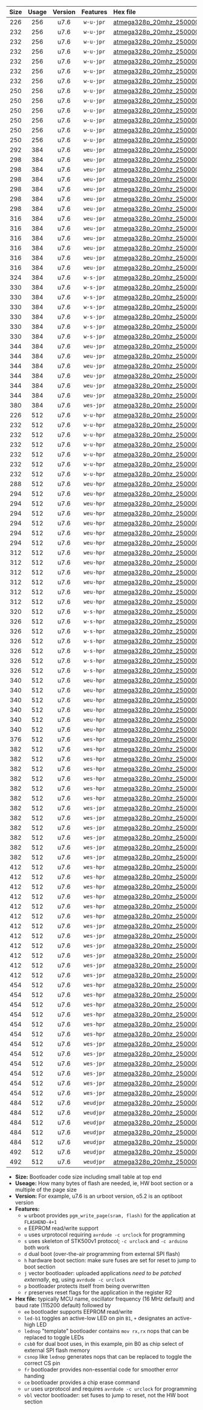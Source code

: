 |Size|Usage|Version|Features|Hex file|
|:-:|:-:|:-:|:-:|:--|
|226|256|u7.6|`w-u-jpr`|[atmega328p_20mhz_250000bps_ur_vbl.hex](https://raw.githubusercontent.com/stefanrueger/urboot/main/atmega328p_20mhz_250000bps_ur_vbl.hex)|
|232|256|u7.6|`w-u-jpr`|[atmega328p_20mhz_250000bps_led+b1_ur_vbl.hex](https://raw.githubusercontent.com/stefanrueger/urboot/main/atmega328p_20mhz_250000bps_led+b1_ur_vbl.hex)|
|232|256|u7.6|`w-u-jpr`|[atmega328p_20mhz_250000bps_led+b5_ur_vbl.hex](https://raw.githubusercontent.com/stefanrueger/urboot/main/atmega328p_20mhz_250000bps_led+b5_ur_vbl.hex)|
|232|256|u7.6|`w-u-jpr`|[atmega328p_20mhz_250000bps_led+d5_ur_vbl.hex](https://raw.githubusercontent.com/stefanrueger/urboot/main/atmega328p_20mhz_250000bps_led+d5_ur_vbl.hex)|
|232|256|u7.6|`w-u-jpr`|[atmega328p_20mhz_250000bps_led-b1_ur_vbl.hex](https://raw.githubusercontent.com/stefanrueger/urboot/main/atmega328p_20mhz_250000bps_led-b1_ur_vbl.hex)|
|232|256|u7.6|`w-u-jpr`|[atmega328p_20mhz_250000bps_led-d5_ur_vbl.hex](https://raw.githubusercontent.com/stefanrueger/urboot/main/atmega328p_20mhz_250000bps_led-d5_ur_vbl.hex)|
|232|256|u7.6|`w-u-jpr`|[atmega328p_20mhz_250000bps_lednop_ur_vbl.hex](https://raw.githubusercontent.com/stefanrueger/urboot/main/atmega328p_20mhz_250000bps_lednop_ur_vbl.hex)|
|250|256|u7.6|`w-u-jpr`|[atmega328p_20mhz_250000bps_led+b1_fr_ur_vbl.hex](https://raw.githubusercontent.com/stefanrueger/urboot/main/atmega328p_20mhz_250000bps_led+b1_fr_ur_vbl.hex)|
|250|256|u7.6|`w-u-jpr`|[atmega328p_20mhz_250000bps_led+b5_fr_ur_vbl.hex](https://raw.githubusercontent.com/stefanrueger/urboot/main/atmega328p_20mhz_250000bps_led+b5_fr_ur_vbl.hex)|
|250|256|u7.6|`w-u-jpr`|[atmega328p_20mhz_250000bps_led+d5_fr_ur_vbl.hex](https://raw.githubusercontent.com/stefanrueger/urboot/main/atmega328p_20mhz_250000bps_led+d5_fr_ur_vbl.hex)|
|250|256|u7.6|`w-u-jpr`|[atmega328p_20mhz_250000bps_led-b1_fr_ur_vbl.hex](https://raw.githubusercontent.com/stefanrueger/urboot/main/atmega328p_20mhz_250000bps_led-b1_fr_ur_vbl.hex)|
|250|256|u7.6|`w-u-jpr`|[atmega328p_20mhz_250000bps_led-d5_fr_ur_vbl.hex](https://raw.githubusercontent.com/stefanrueger/urboot/main/atmega328p_20mhz_250000bps_led-d5_fr_ur_vbl.hex)|
|250|256|u7.6|`w-u-jpr`|[atmega328p_20mhz_250000bps_lednop_fr_ur_vbl.hex](https://raw.githubusercontent.com/stefanrueger/urboot/main/atmega328p_20mhz_250000bps_lednop_fr_ur_vbl.hex)|
|292|384|u7.6|`weu-jpr`|[atmega328p_20mhz_250000bps_ee_ur_vbl.hex](https://raw.githubusercontent.com/stefanrueger/urboot/main/atmega328p_20mhz_250000bps_ee_ur_vbl.hex)|
|298|384|u7.6|`weu-jpr`|[atmega328p_20mhz_250000bps_ee_led+b1_ur_vbl.hex](https://raw.githubusercontent.com/stefanrueger/urboot/main/atmega328p_20mhz_250000bps_ee_led+b1_ur_vbl.hex)|
|298|384|u7.6|`weu-jpr`|[atmega328p_20mhz_250000bps_ee_led+b5_ur_vbl.hex](https://raw.githubusercontent.com/stefanrueger/urboot/main/atmega328p_20mhz_250000bps_ee_led+b5_ur_vbl.hex)|
|298|384|u7.6|`weu-jpr`|[atmega328p_20mhz_250000bps_ee_led+d5_ur_vbl.hex](https://raw.githubusercontent.com/stefanrueger/urboot/main/atmega328p_20mhz_250000bps_ee_led+d5_ur_vbl.hex)|
|298|384|u7.6|`weu-jpr`|[atmega328p_20mhz_250000bps_ee_led-b1_ur_vbl.hex](https://raw.githubusercontent.com/stefanrueger/urboot/main/atmega328p_20mhz_250000bps_ee_led-b1_ur_vbl.hex)|
|298|384|u7.6|`weu-jpr`|[atmega328p_20mhz_250000bps_ee_led-d5_ur_vbl.hex](https://raw.githubusercontent.com/stefanrueger/urboot/main/atmega328p_20mhz_250000bps_ee_led-d5_ur_vbl.hex)|
|298|384|u7.6|`weu-jpr`|[atmega328p_20mhz_250000bps_ee_lednop_ur_vbl.hex](https://raw.githubusercontent.com/stefanrueger/urboot/main/atmega328p_20mhz_250000bps_ee_lednop_ur_vbl.hex)|
|316|384|u7.6|`weu-jpr`|[atmega328p_20mhz_250000bps_ee_led+b1_fr_ur_vbl.hex](https://raw.githubusercontent.com/stefanrueger/urboot/main/atmega328p_20mhz_250000bps_ee_led+b1_fr_ur_vbl.hex)|
|316|384|u7.6|`weu-jpr`|[atmega328p_20mhz_250000bps_ee_led+b5_fr_ur_vbl.hex](https://raw.githubusercontent.com/stefanrueger/urboot/main/atmega328p_20mhz_250000bps_ee_led+b5_fr_ur_vbl.hex)|
|316|384|u7.6|`weu-jpr`|[atmega328p_20mhz_250000bps_ee_led+d5_fr_ur_vbl.hex](https://raw.githubusercontent.com/stefanrueger/urboot/main/atmega328p_20mhz_250000bps_ee_led+d5_fr_ur_vbl.hex)|
|316|384|u7.6|`weu-jpr`|[atmega328p_20mhz_250000bps_ee_led-b1_fr_ur_vbl.hex](https://raw.githubusercontent.com/stefanrueger/urboot/main/atmega328p_20mhz_250000bps_ee_led-b1_fr_ur_vbl.hex)|
|316|384|u7.6|`weu-jpr`|[atmega328p_20mhz_250000bps_ee_led-d5_fr_ur_vbl.hex](https://raw.githubusercontent.com/stefanrueger/urboot/main/atmega328p_20mhz_250000bps_ee_led-d5_fr_ur_vbl.hex)|
|316|384|u7.6|`weu-jpr`|[atmega328p_20mhz_250000bps_ee_lednop_fr_ur_vbl.hex](https://raw.githubusercontent.com/stefanrueger/urboot/main/atmega328p_20mhz_250000bps_ee_lednop_fr_ur_vbl.hex)|
|324|384|u7.6|`w-s-jpr`|[atmega328p_20mhz_250000bps_vbl.hex](https://raw.githubusercontent.com/stefanrueger/urboot/main/atmega328p_20mhz_250000bps_vbl.hex)|
|330|384|u7.6|`w-s-jpr`|[atmega328p_20mhz_250000bps_led+b1_vbl.hex](https://raw.githubusercontent.com/stefanrueger/urboot/main/atmega328p_20mhz_250000bps_led+b1_vbl.hex)|
|330|384|u7.6|`w-s-jpr`|[atmega328p_20mhz_250000bps_led+b5_vbl.hex](https://raw.githubusercontent.com/stefanrueger/urboot/main/atmega328p_20mhz_250000bps_led+b5_vbl.hex)|
|330|384|u7.6|`w-s-jpr`|[atmega328p_20mhz_250000bps_led+d5_vbl.hex](https://raw.githubusercontent.com/stefanrueger/urboot/main/atmega328p_20mhz_250000bps_led+d5_vbl.hex)|
|330|384|u7.6|`w-s-jpr`|[atmega328p_20mhz_250000bps_led-b1_vbl.hex](https://raw.githubusercontent.com/stefanrueger/urboot/main/atmega328p_20mhz_250000bps_led-b1_vbl.hex)|
|330|384|u7.6|`w-s-jpr`|[atmega328p_20mhz_250000bps_led-d5_vbl.hex](https://raw.githubusercontent.com/stefanrueger/urboot/main/atmega328p_20mhz_250000bps_led-d5_vbl.hex)|
|330|384|u7.6|`w-s-jpr`|[atmega328p_20mhz_250000bps_lednop_vbl.hex](https://raw.githubusercontent.com/stefanrueger/urboot/main/atmega328p_20mhz_250000bps_lednop_vbl.hex)|
|344|384|u7.6|`weu-jpr`|[atmega328p_20mhz_250000bps_ee_led+b1_fr_ce_ur_vbl.hex](https://raw.githubusercontent.com/stefanrueger/urboot/main/atmega328p_20mhz_250000bps_ee_led+b1_fr_ce_ur_vbl.hex)|
|344|384|u7.6|`weu-jpr`|[atmega328p_20mhz_250000bps_ee_led+b5_fr_ce_ur_vbl.hex](https://raw.githubusercontent.com/stefanrueger/urboot/main/atmega328p_20mhz_250000bps_ee_led+b5_fr_ce_ur_vbl.hex)|
|344|384|u7.6|`weu-jpr`|[atmega328p_20mhz_250000bps_ee_led+d5_fr_ce_ur_vbl.hex](https://raw.githubusercontent.com/stefanrueger/urboot/main/atmega328p_20mhz_250000bps_ee_led+d5_fr_ce_ur_vbl.hex)|
|344|384|u7.6|`weu-jpr`|[atmega328p_20mhz_250000bps_ee_led-b1_fr_ce_ur_vbl.hex](https://raw.githubusercontent.com/stefanrueger/urboot/main/atmega328p_20mhz_250000bps_ee_led-b1_fr_ce_ur_vbl.hex)|
|344|384|u7.6|`weu-jpr`|[atmega328p_20mhz_250000bps_ee_led-d5_fr_ce_ur_vbl.hex](https://raw.githubusercontent.com/stefanrueger/urboot/main/atmega328p_20mhz_250000bps_ee_led-d5_fr_ce_ur_vbl.hex)|
|344|384|u7.6|`weu-jpr`|[atmega328p_20mhz_250000bps_ee_lednop_fr_ce_ur_vbl.hex](https://raw.githubusercontent.com/stefanrueger/urboot/main/atmega328p_20mhz_250000bps_ee_lednop_fr_ce_ur_vbl.hex)|
|380|384|u7.6|`wes-jpr`|[atmega328p_20mhz_250000bps_ee_vbl.hex](https://raw.githubusercontent.com/stefanrueger/urboot/main/atmega328p_20mhz_250000bps_ee_vbl.hex)|
|226|512|u7.6|`w-u-hpr`|[atmega328p_20mhz_250000bps_ur.hex](https://raw.githubusercontent.com/stefanrueger/urboot/main/atmega328p_20mhz_250000bps_ur.hex)|
|232|512|u7.6|`w-u-hpr`|[atmega328p_20mhz_250000bps_led+b1_ur.hex](https://raw.githubusercontent.com/stefanrueger/urboot/main/atmega328p_20mhz_250000bps_led+b1_ur.hex)|
|232|512|u7.6|`w-u-hpr`|[atmega328p_20mhz_250000bps_led+b5_ur.hex](https://raw.githubusercontent.com/stefanrueger/urboot/main/atmega328p_20mhz_250000bps_led+b5_ur.hex)|
|232|512|u7.6|`w-u-hpr`|[atmega328p_20mhz_250000bps_led+d5_ur.hex](https://raw.githubusercontent.com/stefanrueger/urboot/main/atmega328p_20mhz_250000bps_led+d5_ur.hex)|
|232|512|u7.6|`w-u-hpr`|[atmega328p_20mhz_250000bps_led-b1_ur.hex](https://raw.githubusercontent.com/stefanrueger/urboot/main/atmega328p_20mhz_250000bps_led-b1_ur.hex)|
|232|512|u7.6|`w-u-hpr`|[atmega328p_20mhz_250000bps_led-d5_ur.hex](https://raw.githubusercontent.com/stefanrueger/urboot/main/atmega328p_20mhz_250000bps_led-d5_ur.hex)|
|232|512|u7.6|`w-u-hpr`|[atmega328p_20mhz_250000bps_lednop_ur.hex](https://raw.githubusercontent.com/stefanrueger/urboot/main/atmega328p_20mhz_250000bps_lednop_ur.hex)|
|288|512|u7.6|`weu-hpr`|[atmega328p_20mhz_250000bps_ee_ur.hex](https://raw.githubusercontent.com/stefanrueger/urboot/main/atmega328p_20mhz_250000bps_ee_ur.hex)|
|294|512|u7.6|`weu-hpr`|[atmega328p_20mhz_250000bps_ee_led+b1_ur.hex](https://raw.githubusercontent.com/stefanrueger/urboot/main/atmega328p_20mhz_250000bps_ee_led+b1_ur.hex)|
|294|512|u7.6|`weu-hpr`|[atmega328p_20mhz_250000bps_ee_led+b5_ur.hex](https://raw.githubusercontent.com/stefanrueger/urboot/main/atmega328p_20mhz_250000bps_ee_led+b5_ur.hex)|
|294|512|u7.6|`weu-hpr`|[atmega328p_20mhz_250000bps_ee_led+d5_ur.hex](https://raw.githubusercontent.com/stefanrueger/urboot/main/atmega328p_20mhz_250000bps_ee_led+d5_ur.hex)|
|294|512|u7.6|`weu-hpr`|[atmega328p_20mhz_250000bps_ee_led-b1_ur.hex](https://raw.githubusercontent.com/stefanrueger/urboot/main/atmega328p_20mhz_250000bps_ee_led-b1_ur.hex)|
|294|512|u7.6|`weu-hpr`|[atmega328p_20mhz_250000bps_ee_led-d5_ur.hex](https://raw.githubusercontent.com/stefanrueger/urboot/main/atmega328p_20mhz_250000bps_ee_led-d5_ur.hex)|
|294|512|u7.6|`weu-hpr`|[atmega328p_20mhz_250000bps_ee_lednop_ur.hex](https://raw.githubusercontent.com/stefanrueger/urboot/main/atmega328p_20mhz_250000bps_ee_lednop_ur.hex)|
|312|512|u7.6|`weu-hpr`|[atmega328p_20mhz_250000bps_ee_led+b1_fr_ur.hex](https://raw.githubusercontent.com/stefanrueger/urboot/main/atmega328p_20mhz_250000bps_ee_led+b1_fr_ur.hex)|
|312|512|u7.6|`weu-hpr`|[atmega328p_20mhz_250000bps_ee_led+b5_fr_ur.hex](https://raw.githubusercontent.com/stefanrueger/urboot/main/atmega328p_20mhz_250000bps_ee_led+b5_fr_ur.hex)|
|312|512|u7.6|`weu-hpr`|[atmega328p_20mhz_250000bps_ee_led+d5_fr_ur.hex](https://raw.githubusercontent.com/stefanrueger/urboot/main/atmega328p_20mhz_250000bps_ee_led+d5_fr_ur.hex)|
|312|512|u7.6|`weu-hpr`|[atmega328p_20mhz_250000bps_ee_led-b1_fr_ur.hex](https://raw.githubusercontent.com/stefanrueger/urboot/main/atmega328p_20mhz_250000bps_ee_led-b1_fr_ur.hex)|
|312|512|u7.6|`weu-hpr`|[atmega328p_20mhz_250000bps_ee_led-d5_fr_ur.hex](https://raw.githubusercontent.com/stefanrueger/urboot/main/atmega328p_20mhz_250000bps_ee_led-d5_fr_ur.hex)|
|312|512|u7.6|`weu-hpr`|[atmega328p_20mhz_250000bps_ee_lednop_fr_ur.hex](https://raw.githubusercontent.com/stefanrueger/urboot/main/atmega328p_20mhz_250000bps_ee_lednop_fr_ur.hex)|
|320|512|u7.6|`w-s-hpr`|[atmega328p_20mhz_250000bps.hex](https://raw.githubusercontent.com/stefanrueger/urboot/main/atmega328p_20mhz_250000bps.hex)|
|326|512|u7.6|`w-s-hpr`|[atmega328p_20mhz_250000bps_led+b1.hex](https://raw.githubusercontent.com/stefanrueger/urboot/main/atmega328p_20mhz_250000bps_led+b1.hex)|
|326|512|u7.6|`w-s-hpr`|[atmega328p_20mhz_250000bps_led+b5.hex](https://raw.githubusercontent.com/stefanrueger/urboot/main/atmega328p_20mhz_250000bps_led+b5.hex)|
|326|512|u7.6|`w-s-hpr`|[atmega328p_20mhz_250000bps_led+d5.hex](https://raw.githubusercontent.com/stefanrueger/urboot/main/atmega328p_20mhz_250000bps_led+d5.hex)|
|326|512|u7.6|`w-s-hpr`|[atmega328p_20mhz_250000bps_led-b1.hex](https://raw.githubusercontent.com/stefanrueger/urboot/main/atmega328p_20mhz_250000bps_led-b1.hex)|
|326|512|u7.6|`w-s-hpr`|[atmega328p_20mhz_250000bps_led-d5.hex](https://raw.githubusercontent.com/stefanrueger/urboot/main/atmega328p_20mhz_250000bps_led-d5.hex)|
|326|512|u7.6|`w-s-hpr`|[atmega328p_20mhz_250000bps_lednop.hex](https://raw.githubusercontent.com/stefanrueger/urboot/main/atmega328p_20mhz_250000bps_lednop.hex)|
|340|512|u7.6|`weu-hpr`|[atmega328p_20mhz_250000bps_ee_led+b1_fr_ce_ur.hex](https://raw.githubusercontent.com/stefanrueger/urboot/main/atmega328p_20mhz_250000bps_ee_led+b1_fr_ce_ur.hex)|
|340|512|u7.6|`weu-hpr`|[atmega328p_20mhz_250000bps_ee_led+b5_fr_ce_ur.hex](https://raw.githubusercontent.com/stefanrueger/urboot/main/atmega328p_20mhz_250000bps_ee_led+b5_fr_ce_ur.hex)|
|340|512|u7.6|`weu-hpr`|[atmega328p_20mhz_250000bps_ee_led+d5_fr_ce_ur.hex](https://raw.githubusercontent.com/stefanrueger/urboot/main/atmega328p_20mhz_250000bps_ee_led+d5_fr_ce_ur.hex)|
|340|512|u7.6|`weu-hpr`|[atmega328p_20mhz_250000bps_ee_led-b1_fr_ce_ur.hex](https://raw.githubusercontent.com/stefanrueger/urboot/main/atmega328p_20mhz_250000bps_ee_led-b1_fr_ce_ur.hex)|
|340|512|u7.6|`weu-hpr`|[atmega328p_20mhz_250000bps_ee_led-d5_fr_ce_ur.hex](https://raw.githubusercontent.com/stefanrueger/urboot/main/atmega328p_20mhz_250000bps_ee_led-d5_fr_ce_ur.hex)|
|340|512|u7.6|`weu-hpr`|[atmega328p_20mhz_250000bps_ee_lednop_fr_ce_ur.hex](https://raw.githubusercontent.com/stefanrueger/urboot/main/atmega328p_20mhz_250000bps_ee_lednop_fr_ce_ur.hex)|
|376|512|u7.6|`wes-hpr`|[atmega328p_20mhz_250000bps_ee.hex](https://raw.githubusercontent.com/stefanrueger/urboot/main/atmega328p_20mhz_250000bps_ee.hex)|
|382|512|u7.6|`wes-hpr`|[atmega328p_20mhz_250000bps_ee_led+b1.hex](https://raw.githubusercontent.com/stefanrueger/urboot/main/atmega328p_20mhz_250000bps_ee_led+b1.hex)|
|382|512|u7.6|`wes-hpr`|[atmega328p_20mhz_250000bps_ee_led+b5.hex](https://raw.githubusercontent.com/stefanrueger/urboot/main/atmega328p_20mhz_250000bps_ee_led+b5.hex)|
|382|512|u7.6|`wes-hpr`|[atmega328p_20mhz_250000bps_ee_led+d5.hex](https://raw.githubusercontent.com/stefanrueger/urboot/main/atmega328p_20mhz_250000bps_ee_led+d5.hex)|
|382|512|u7.6|`wes-hpr`|[atmega328p_20mhz_250000bps_ee_led-b1.hex](https://raw.githubusercontent.com/stefanrueger/urboot/main/atmega328p_20mhz_250000bps_ee_led-b1.hex)|
|382|512|u7.6|`wes-hpr`|[atmega328p_20mhz_250000bps_ee_led-d5.hex](https://raw.githubusercontent.com/stefanrueger/urboot/main/atmega328p_20mhz_250000bps_ee_led-d5.hex)|
|382|512|u7.6|`wes-hpr`|[atmega328p_20mhz_250000bps_ee_lednop.hex](https://raw.githubusercontent.com/stefanrueger/urboot/main/atmega328p_20mhz_250000bps_ee_lednop.hex)|
|382|512|u7.6|`wes-jpr`|[atmega328p_20mhz_250000bps_ee_led+b1_vbl.hex](https://raw.githubusercontent.com/stefanrueger/urboot/main/atmega328p_20mhz_250000bps_ee_led+b1_vbl.hex)|
|382|512|u7.6|`wes-jpr`|[atmega328p_20mhz_250000bps_ee_led+b5_vbl.hex](https://raw.githubusercontent.com/stefanrueger/urboot/main/atmega328p_20mhz_250000bps_ee_led+b5_vbl.hex)|
|382|512|u7.6|`wes-jpr`|[atmega328p_20mhz_250000bps_ee_led+d5_vbl.hex](https://raw.githubusercontent.com/stefanrueger/urboot/main/atmega328p_20mhz_250000bps_ee_led+d5_vbl.hex)|
|382|512|u7.6|`wes-jpr`|[atmega328p_20mhz_250000bps_ee_led-b1_vbl.hex](https://raw.githubusercontent.com/stefanrueger/urboot/main/atmega328p_20mhz_250000bps_ee_led-b1_vbl.hex)|
|382|512|u7.6|`wes-jpr`|[atmega328p_20mhz_250000bps_ee_led-d5_vbl.hex](https://raw.githubusercontent.com/stefanrueger/urboot/main/atmega328p_20mhz_250000bps_ee_led-d5_vbl.hex)|
|382|512|u7.6|`wes-jpr`|[atmega328p_20mhz_250000bps_ee_lednop_vbl.hex](https://raw.githubusercontent.com/stefanrueger/urboot/main/atmega328p_20mhz_250000bps_ee_lednop_vbl.hex)|
|412|512|u7.6|`wes-hpr`|[atmega328p_20mhz_250000bps_ee_led+b1_fr.hex](https://raw.githubusercontent.com/stefanrueger/urboot/main/atmega328p_20mhz_250000bps_ee_led+b1_fr.hex)|
|412|512|u7.6|`wes-hpr`|[atmega328p_20mhz_250000bps_ee_led+b5_fr.hex](https://raw.githubusercontent.com/stefanrueger/urboot/main/atmega328p_20mhz_250000bps_ee_led+b5_fr.hex)|
|412|512|u7.6|`wes-hpr`|[atmega328p_20mhz_250000bps_ee_led+d5_fr.hex](https://raw.githubusercontent.com/stefanrueger/urboot/main/atmega328p_20mhz_250000bps_ee_led+d5_fr.hex)|
|412|512|u7.6|`wes-hpr`|[atmega328p_20mhz_250000bps_ee_led-b1_fr.hex](https://raw.githubusercontent.com/stefanrueger/urboot/main/atmega328p_20mhz_250000bps_ee_led-b1_fr.hex)|
|412|512|u7.6|`wes-hpr`|[atmega328p_20mhz_250000bps_ee_led-d5_fr.hex](https://raw.githubusercontent.com/stefanrueger/urboot/main/atmega328p_20mhz_250000bps_ee_led-d5_fr.hex)|
|412|512|u7.6|`wes-hpr`|[atmega328p_20mhz_250000bps_ee_lednop_fr.hex](https://raw.githubusercontent.com/stefanrueger/urboot/main/atmega328p_20mhz_250000bps_ee_lednop_fr.hex)|
|412|512|u7.6|`wes-jpr`|[atmega328p_20mhz_250000bps_ee_led+b1_fr_vbl.hex](https://raw.githubusercontent.com/stefanrueger/urboot/main/atmega328p_20mhz_250000bps_ee_led+b1_fr_vbl.hex)|
|412|512|u7.6|`wes-jpr`|[atmega328p_20mhz_250000bps_ee_led+b5_fr_vbl.hex](https://raw.githubusercontent.com/stefanrueger/urboot/main/atmega328p_20mhz_250000bps_ee_led+b5_fr_vbl.hex)|
|412|512|u7.6|`wes-jpr`|[atmega328p_20mhz_250000bps_ee_led+d5_fr_vbl.hex](https://raw.githubusercontent.com/stefanrueger/urboot/main/atmega328p_20mhz_250000bps_ee_led+d5_fr_vbl.hex)|
|412|512|u7.6|`wes-jpr`|[atmega328p_20mhz_250000bps_ee_led-b1_fr_vbl.hex](https://raw.githubusercontent.com/stefanrueger/urboot/main/atmega328p_20mhz_250000bps_ee_led-b1_fr_vbl.hex)|
|412|512|u7.6|`wes-jpr`|[atmega328p_20mhz_250000bps_ee_led-d5_fr_vbl.hex](https://raw.githubusercontent.com/stefanrueger/urboot/main/atmega328p_20mhz_250000bps_ee_led-d5_fr_vbl.hex)|
|412|512|u7.6|`wes-jpr`|[atmega328p_20mhz_250000bps_ee_lednop_fr_vbl.hex](https://raw.githubusercontent.com/stefanrueger/urboot/main/atmega328p_20mhz_250000bps_ee_lednop_fr_vbl.hex)|
|454|512|u7.6|`wes-hpr`|[atmega328p_20mhz_250000bps_ee_led+b1_fr_ce.hex](https://raw.githubusercontent.com/stefanrueger/urboot/main/atmega328p_20mhz_250000bps_ee_led+b1_fr_ce.hex)|
|454|512|u7.6|`wes-hpr`|[atmega328p_20mhz_250000bps_ee_led+b5_fr_ce.hex](https://raw.githubusercontent.com/stefanrueger/urboot/main/atmega328p_20mhz_250000bps_ee_led+b5_fr_ce.hex)|
|454|512|u7.6|`wes-hpr`|[atmega328p_20mhz_250000bps_ee_led+d5_fr_ce.hex](https://raw.githubusercontent.com/stefanrueger/urboot/main/atmega328p_20mhz_250000bps_ee_led+d5_fr_ce.hex)|
|454|512|u7.6|`wes-hpr`|[atmega328p_20mhz_250000bps_ee_led-b1_fr_ce.hex](https://raw.githubusercontent.com/stefanrueger/urboot/main/atmega328p_20mhz_250000bps_ee_led-b1_fr_ce.hex)|
|454|512|u7.6|`wes-hpr`|[atmega328p_20mhz_250000bps_ee_led-d5_fr_ce.hex](https://raw.githubusercontent.com/stefanrueger/urboot/main/atmega328p_20mhz_250000bps_ee_led-d5_fr_ce.hex)|
|454|512|u7.6|`wes-hpr`|[atmega328p_20mhz_250000bps_ee_lednop_fr_ce.hex](https://raw.githubusercontent.com/stefanrueger/urboot/main/atmega328p_20mhz_250000bps_ee_lednop_fr_ce.hex)|
|454|512|u7.6|`wes-jpr`|[atmega328p_20mhz_250000bps_ee_led+b1_fr_ce_vbl.hex](https://raw.githubusercontent.com/stefanrueger/urboot/main/atmega328p_20mhz_250000bps_ee_led+b1_fr_ce_vbl.hex)|
|454|512|u7.6|`wes-jpr`|[atmega328p_20mhz_250000bps_ee_led+b5_fr_ce_vbl.hex](https://raw.githubusercontent.com/stefanrueger/urboot/main/atmega328p_20mhz_250000bps_ee_led+b5_fr_ce_vbl.hex)|
|454|512|u7.6|`wes-jpr`|[atmega328p_20mhz_250000bps_ee_led+d5_fr_ce_vbl.hex](https://raw.githubusercontent.com/stefanrueger/urboot/main/atmega328p_20mhz_250000bps_ee_led+d5_fr_ce_vbl.hex)|
|454|512|u7.6|`wes-jpr`|[atmega328p_20mhz_250000bps_ee_led-b1_fr_ce_vbl.hex](https://raw.githubusercontent.com/stefanrueger/urboot/main/atmega328p_20mhz_250000bps_ee_led-b1_fr_ce_vbl.hex)|
|454|512|u7.6|`wes-jpr`|[atmega328p_20mhz_250000bps_ee_led-d5_fr_ce_vbl.hex](https://raw.githubusercontent.com/stefanrueger/urboot/main/atmega328p_20mhz_250000bps_ee_led-d5_fr_ce_vbl.hex)|
|454|512|u7.6|`wes-jpr`|[atmega328p_20mhz_250000bps_ee_lednop_fr_ce_vbl.hex](https://raw.githubusercontent.com/stefanrueger/urboot/main/atmega328p_20mhz_250000bps_ee_lednop_fr_ce_vbl.hex)|
|484|512|u7.6|`weudjpr`|[atmega328p_20mhz_250000bps_ee_led+b1_csb0_fr_ce_ur_vbl.hex](https://raw.githubusercontent.com/stefanrueger/urboot/main/atmega328p_20mhz_250000bps_ee_led+b1_csb0_fr_ce_ur_vbl.hex)|
|484|512|u7.6|`weudjpr`|[atmega328p_20mhz_250000bps_ee_led+b5_csb0_fr_ce_ur_vbl.hex](https://raw.githubusercontent.com/stefanrueger/urboot/main/atmega328p_20mhz_250000bps_ee_led+b5_csb0_fr_ce_ur_vbl.hex)|
|484|512|u7.6|`weudjpr`|[atmega328p_20mhz_250000bps_ee_led+d5_csb0_fr_ce_ur_vbl.hex](https://raw.githubusercontent.com/stefanrueger/urboot/main/atmega328p_20mhz_250000bps_ee_led+d5_csb0_fr_ce_ur_vbl.hex)|
|484|512|u7.6|`weudjpr`|[atmega328p_20mhz_250000bps_ee_led-b1_csb0_fr_ce_ur_vbl.hex](https://raw.githubusercontent.com/stefanrueger/urboot/main/atmega328p_20mhz_250000bps_ee_led-b1_csb0_fr_ce_ur_vbl.hex)|
|484|512|u7.6|`weudjpr`|[atmega328p_20mhz_250000bps_ee_led-d5_csb0_fr_ce_ur_vbl.hex](https://raw.githubusercontent.com/stefanrueger/urboot/main/atmega328p_20mhz_250000bps_ee_led-d5_csb0_fr_ce_ur_vbl.hex)|
|492|512|u7.6|`weudjpr`|[atmega328p_20mhz_250000bps_ee_led+b1_csd5_fr_ce_ur_vbl.hex](https://raw.githubusercontent.com/stefanrueger/urboot/main/atmega328p_20mhz_250000bps_ee_led+b1_csd5_fr_ce_ur_vbl.hex)|
|492|512|u7.6|`weudjpr`|[atmega328p_20mhz_250000bps_ee_lednop_csnop_fr_ce_ur_vbl.hex](https://raw.githubusercontent.com/stefanrueger/urboot/main/atmega328p_20mhz_250000bps_ee_lednop_csnop_fr_ce_ur_vbl.hex)|

- **Size:** Bootloader code size including small table at top end
- **Useage:** How many bytes of flash are needed, ie, HW boot section or a multiple of the page size
- **Version:** For example, u7.6 is an urboot version, o5.2 is an optiboot version
- **Features:**
  + `w` urboot provides `pgm_write_page(sram, flash)` for the application at `FLASHEND-4+1`
  + `e` EEPROM read/write support
  + `u` uses urprotocol requiring `avrdude -c urclock` for programming
  + `s` uses skeleton of STK500v1 protocol; `-c urclock` and `-c arduino` both work
  + `d` dual boot (over-the-air programming from external SPI flash)
  + `h` hardware boot section: make sure fuses are set for reset to jump to boot section
  + `j` vector bootloader: uploaded applications *need to be patched externally*, eg, using `avrdude -c urclock`
  + `p` bootloader protects itself from being overwritten
  + `r` preserves reset flags for the application in the register R2
- **Hex file:** typically MCU name, oscillator frequency (16 MHz default) and baud rate (115200 default) followed by
  + `ee` bootloader supports EEPROM read/write
  + `led-b1` toggles an active-low LED on pin `B1`, `+` designates an active-high LED
  + `lednop` "template" bootloader contains `mov rx,rx` nops that can be replaced to toggle LEDs
  + `csb0` for dual boot uses, in this example, pin B0 as chip select of external SPI flash memory
  + `csnop` like `lednop` generates nops that can be replaced to toggle the correct CS pin
  + `fr` bootloader provides non-essential code for smoother error handing
  + `ce` bootloader provides a chip erase command
  + `ur` uses urprotocol and requires `avrdude -c urclock` for programming
  + `vbl` vector bootloader: set fuses to jump to reset, not the HW boot section
